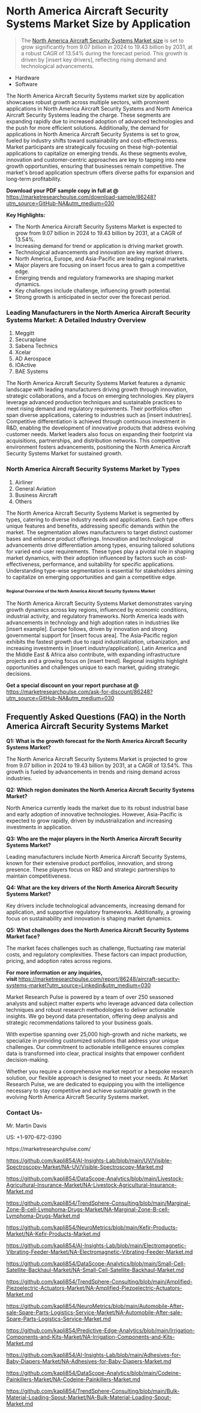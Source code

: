 <h1>North America Aircraft Security Systems Market&nbsp;Size by Application</h1><blockquote><p>The <a href="https://marketresearchpulse.com/download-sample/86248?utm_source=GitHub-NA&amp;utm_medium=030">North America Aircraft Security Systems Market size</a> is set to grow significantly from 9.07 billion in 2024 to 19.43 billion by 2031, at a robust CAGR of 13.54% during the forecast period. This growth is driven by [insert key drivers], reflecting rising demand and technological advancements.</p></blockquote><ul><li>Hardware <li> Software</li></ul><p>The North America Aircraft Security Systems market size by application showcases robust growth across multiple sectors, with prominent applications in North America Aircraft Security Systems and North America Aircraft Security Systems leading the charge. These segments are expanding rapidly due to increased adoption of advanced technologies and the push for more efficient solutions. Additionally, the demand for applications in North America Aircraft Security Systems is set to grow, fueled by industry shifts toward sustainability and cost-effectiveness. Market participants are strategically focusing on these high-potential applications to capitalize on emerging trends. As these segments evolve, innovation and customer-centric approaches are key to tapping into new growth opportunities, ensuring that businesses remain competitive. The market's broad application spectrum offers diverse paths for expansion and long-term profitability.</p><p><strong>Download your PDF sample copy in full at @ </strong><a href="https://marketresearchpulse.com/download-sample/86248?utm_source=GitHub-NA&amp;utm_medium=030">https://marketresearchpulse.com/download-sample/86248?utm_source=GitHub-NA&amp;utm_medium=030</a></p><p><strong>Key Highlights: </strong></p><ul><li>The North America Aircraft Security Systems Market is expected to grow from 9.07 billion in 2024 to 19.43 billion by 2031, at a CAGR of 13.54%.</li><li>Increasing demand for trend or application is driving market growth.</li><li>Technological advancements and innovation are key market drivers.</li><li>North America, Europe, and Asia-Pacific are leading regional markets.</li><li>Major players are focusing on insert focus area to gain a competitive edge.</li><li>Emerging trends and regulatory frameworks are shaping market dynamics.</li><li>Key challenges include challenge, influencing growth potential.</li><li>Strong growth is anticipated in sector over the forecast period.</li></ul><h3>Leading Manufacturers in the North America Aircraft Security Systems Market: A Detailed Industry Overview</h3><ol><li>Meggitt</li><li>Securaplane</li><li>Sabena Technics</li><li>Xcelar</li><li>AD Aerospace</li><li>IOActive</li><li>BAE Systems</li></ol><div class="flex max-w-full flex-col flex-grow"><div class="min-h-8 text-message flex w-full flex-col items-end gap-2 whitespace-normal break-words [.text-message+&amp;]:mt-5" dir="auto" data-message-author-role="assistant" data-message-id="fd8432e4-4910-450d-b182-61b7bfb0a01f" data-message-model-slug="gpt-4o"><div class="flex w-full flex-col gap-1 empty:hidden first:pt-[3px]"><div class="markdown prose w-full break-words dark:prose-invert light"><p>The North America Aircraft Security Systems Market features a dynamic landscape with leading manufacturers driving growth through innovation, strategic collaborations, and a focus on emerging technologies. Key players leverage advanced production techniques and sustainable practices to meet rising demand and regulatory requirements. Their portfolios often span diverse applications, catering to industries such as [insert industries]. Competitive differentiation is achieved through continuous investment in R&amp;D, enabling the development of innovative products that address evolving customer needs. Market leaders also focus on expanding their footprint via acquisitions, partnerships, and distribution networks. This competitive environment fosters advancements, positioning the North America Aircraft Security Systems Market for sustained growth.</p></div></div></div></div><h3>North America Aircraft Security Systems Market by Types</h3><ol><li>Airliner <li> General Aviation <li> Business Aircraft <li> Others</li></ol><div class="flex max-w-full flex-col flex-grow"><div class="min-h-8 text-message flex w-full flex-col items-end gap-2 whitespace-normal break-words [.text-message+&amp;]:mt-5" dir="auto" data-message-author-role="assistant" data-message-id="084470be-0bb7-4664-bddf-5156b4f41249" data-message-model-slug="gpt-4o-mini"><div class="flex w-full flex-col gap-1 empty:hidden first:pt-[3px]"><div class="markdown prose w-full break-words dark:prose-invert light"><p>The North America Aircraft Security Systems Market is segmented by types, catering to diverse industry needs and applications. Each type offers unique features and benefits, addressing specific demands within the market. The segmentation allows manufacturers to target distinct customer bases and enhance product offerings. Innovation and technological advancements drive differentiation among types, ensuring tailored solutions for varied end-user requirements. These types play a pivotal role in shaping market dynamics, with their adoption influenced by factors such as cost-effectiveness, performance, and suitability for specific applications. Understanding type-wise segmentation is essential for stakeholders aiming to capitalize on emerging opportunities and gain a competitive edge.</p></div></div></div></div><h3><span style="font-size: 11px;">Regional Overview of the North America Aircraft Security Systems Market</span></h3><div class="flex max-w-full flex-col flex-grow"><div class="min-h-8 text-message flex w-full flex-col items-end gap-2 whitespace-normal break-words [.text-message+&amp;]:mt-5" dir="auto" data-message-author-role="assistant" data-message-id="e9038762-ce64-4e30-91c9-9bd413514231" data-message-model-slug="gpt-4o-mini"><div class="flex w-full flex-col gap-1 empty:hidden first:pt-[3px]"><div class="markdown prose w-full break-words dark:prose-invert light"><p>The North America Aircraft Security Systems Market demonstrates varying growth dynamics across key regions, influenced by economic conditions, industrial activity, and regulatory frameworks. North America leads with advancements in technology and high adoption rates in industries like [insert example]. Europe follows, driven by innovation and strong governmental support for [insert focus area]. The Asia-Pacific region exhibits the fastest growth due to rapid industrialization, urbanization, and increasing investments in [insert industry/application]. Latin America and the Middle East &amp; Africa also contribute, with expanding infrastructure projects and a growing focus on [insert trend]. Regional insights highlight opportunities and challenges unique to each market, guiding strategic decisions.</p></div></div></div></div><p><strong>Get a special discount on your report purchase at @ </strong><a href="https://marketresearchpulse.com/ask-for-discount/86248?utm_source=GitHub-NA&amp;utm_medium=030">https://marketresearchpulse.com/ask-for-discount/86248?utm_source=GitHub-NA&amp;utm_medium=030</a></p><h2>Frequently Asked Questions (FAQ) in the North America Aircraft Security Systems Market</h2><p><strong>Q1: What is the growth forecast for the North America Aircraft Security Systems Market?</strong></p><p>The North America Aircraft Security Systems Market is projected to grow from 9.07 billion in 2024 to 19.43 billion by 2031, at a CAGR of 13.54%. This growth is fueled by advancements in trends and rising demand across industries.</p><p><strong>Q2: Which region dominates the North America Aircraft Security Systems Market?</strong></p><p>North America currently leads the market due to its robust industrial base and early adoption of innovative technologies. However, Asia-Pacific is expected to grow rapidly, driven by industrialization and increasing investments in application.</p><p><strong>Q3: Who are the major players in the North America Aircraft Security Systems Market?</strong></p><p>Leading manufacturers include North America Aircraft Security Systems, known for their extensive product portfolios, innovation, and strong presence. These players focus on R&amp;D and strategic partnerships to maintain competitiveness.</p><p><strong>Q4: What are the key drivers of the North America Aircraft Security Systems Market?</strong></p><p>Key drivers include technological advancements, increasing demand for application, and supportive regulatory frameworks. Additionally, a growing focus on sustainability and innovation is shaping market dynamics.</p><p><strong>Q5: What challenges does the North America Aircraft Security Systems Market face?</strong></p><p>The market faces challenges such as challenge, fluctuating raw material costs, and regulatory complexities. These factors can impact production, pricing, and adoption rates across regions.</p><p><strong>For more information or any inquiries, visit&nbsp;</strong><a href="https://marketresearchpulse.com/report/86248/aircraft-security-systems-market?utm_source=Linkedin&utm_medium=030">https://marketresearchpulse.com/report/86248/aircraft-security-systems-market?utm_source=Linkedin&utm_medium=030</a></p><p>Market Research Pulse is powered by a team of over 250 seasoned analysts and subject matter experts who leverage advanced data collection techniques and robust research methodologies to deliver actionable insights. We go beyond data presentation, offering deep analysis and strategic recommendations tailored to your business goals.</p><p>With expertise spanning over 25,000 high-growth and niche markets, we specialize in providing customized solutions that address your unique challenges. Our commitment to actionable intelligence ensures complex data is transformed into clear, practical insights that empower confident decision-making.</p><p>Whether you require a comprehensive market report or a bespoke research solution, our flexible approach is designed to meet your needs. At Market Research Pulse, we are dedicated to equipping you with the intelligence necessary to stay competitive and achieve sustainable growth in the evolving North America Aircraft Security Systems market.</p><h3><strong>Contact Us-</strong></h3><p>Mr. Martin Davis</p><p>US: +1-970-672-0390</p><p>https://marketresearchpulse.com/</p><p><a href="https://github.com/kapli854/AI-Insights-Lab/blob/main/UV/Visible-Spectroscopy-Market/NA-UV/Visible-Spectroscopy-Market.md">https://github.com/kapli854/AI-Insights-Lab/blob/main/UV/Visible-Spectroscopy-Market/NA-UV/Visible-Spectroscopy-Market.md</a></p><p><a href="https://github.com/kapli854/DataScope-Analytics/blob/main/Livestock-Agricultural-Insurance-Market/NA-Livestock-Agricultural-Insurance-Market.md">https://github.com/kapli854/DataScope-Analytics/blob/main/Livestock-Agricultural-Insurance-Market/NA-Livestock-Agricultural-Insurance-Market.md</a></p><p><a href="https://github.com/kapli854/TrendSphere-Consulting/blob/main/Marginal-Zone-B-cell-Lymphoma-Drugs-Market/NA-Marginal-Zone-B-cell-Lymphoma-Drugs-Market.md">https://github.com/kapli854/TrendSphere-Consulting/blob/main/Marginal-Zone-B-cell-Lymphoma-Drugs-Market/NA-Marginal-Zone-B-cell-Lymphoma-Drugs-Market.md</a></p><p><a href="https://github.com/kapli854/NeuroMetrics/blob/main/Kefir-Products-Market/NA-Kefir-Products-Market.md">https://github.com/kapli854/NeuroMetrics/blob/main/Kefir-Products-Market/NA-Kefir-Products-Market.md</a></p><p><a href="https://github.com/kapli854/AI-Insights-Lab/blob/main/Electromagnetic-Vibrating-Feeder-Market/NA-Electromagnetic-Vibrating-Feeder-Market.md">https://github.com/kapli854/AI-Insights-Lab/blob/main/Electromagnetic-Vibrating-Feeder-Market/NA-Electromagnetic-Vibrating-Feeder-Market.md</a></p><p><a href="https://github.com/kapli854/DataScope-Analytics/blob/main/Small-Cell-Satellite-Backhaul-Market/NA-Small-Cell-Satellite-Backhaul-Market.md">https://github.com/kapli854/DataScope-Analytics/blob/main/Small-Cell-Satellite-Backhaul-Market/NA-Small-Cell-Satellite-Backhaul-Market.md</a></p><p><a href="https://github.com/kapli854/TrendSphere-Consulting/blob/main/Amplified-Piezoelectric-Actuators-Market/NA-Amplified-Piezoelectric-Actuators-Market.md">https://github.com/kapli854/TrendSphere-Consulting/blob/main/Amplified-Piezoelectric-Actuators-Market/NA-Amplified-Piezoelectric-Actuators-Market.md</a></p><p><a href="https://github.com/kapli854/NeuroMetrics/blob/main/Automobile-After-sale-Spare-Parts-Logistics-Service-Market/NA-Automobile-After-sale-Spare-Parts-Logistics-Service-Market.md">https://github.com/kapli854/NeuroMetrics/blob/main/Automobile-After-sale-Spare-Parts-Logistics-Service-Market/NA-Automobile-After-sale-Spare-Parts-Logistics-Service-Market.md</a></p><p><a href="https://github.com/kapli854/Predictive-Edge-Analytics/blob/main/Irrigation-Components-and-Kits-Market/NA-Irrigation-Components-and-Kits-Market.md">https://github.com/kapli854/Predictive-Edge-Analytics/blob/main/Irrigation-Components-and-Kits-Market/NA-Irrigation-Components-and-Kits-Market.md</a></p><p><a href="https://github.com/kapli854/AI-Insights-Lab/blob/main/Adhesives-for-Baby-Diapers-Market/NA-Adhesives-for-Baby-Diapers-Market.md">https://github.com/kapli854/AI-Insights-Lab/blob/main/Adhesives-for-Baby-Diapers-Market/NA-Adhesives-for-Baby-Diapers-Market.md</a></p><p><a href="https://github.com/kapli854/DataScope-Analytics/blob/main/Codeine-Painkillers-Market/NA-Codeine-Painkillers-Market.md">https://github.com/kapli854/DataScope-Analytics/blob/main/Codeine-Painkillers-Market/NA-Codeine-Painkillers-Market.md</a></p><p><a href="https://github.com/kapli854/TrendSphere-Consulting/blob/main/Bulk-Material-Loading-Spout-Market/NA-Bulk-Material-Loading-Spout-Market.md">https://github.com/kapli854/TrendSphere-Consulting/blob/main/Bulk-Material-Loading-Spout-Market/NA-Bulk-Material-Loading-Spout-Market.md</a></p>

